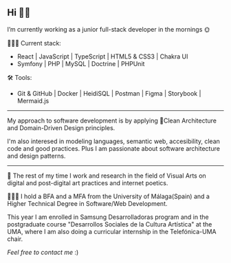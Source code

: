 ## Hi 👋🏻 

I’m currently working as a junior full-stack developer in the mornings 🌞

👩🏻‍💻 Current stack:
* React | JavaScript | TypeScript | HTML5 & CSS3 | Chakra UI
* Symfony | PHP | MySQL | Doctrine | PHPUnit 

🛠 Tools:
* Git & GitHub | Docker | HeidiSQL | Postman | Figma | Storybook | Mermaid.js

---

My approach to software development is by applying 🌿Clean Architecture and Domain-Driven Design principles.

I'm also interesed in modeling languages, semantic web, accesibility, clean code and good practices. Plus I am passionate about software architecture and design patterns. 


---

🌼 The rest of my time I work and research in the field of Visual Arts on digital and post-digital art practices and internet poetics. 

👩🏻‍🎓 I hold a BFA and a MFA from the University of Málaga(Spain) and a Higher Technical Degree in Software/Web Development.

This year I am enrolled in Samsung Desarrolladoras program and in the postgraduate course "Desarrollos Sociales de la Cultura Artística" at the UMA, where I am also doing a curricular internship in the Telefónica-UMA chair.

*Feel free to contact me* :)

